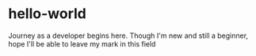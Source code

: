 # hello-world
Journey as a developer begins here. Though I'm new and still a beginner, hope I'll be able to leave my mark in this field
